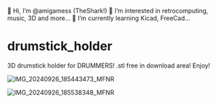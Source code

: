 👋 Hi, I’m @amigamess (TheShark!)
👀 I’m interested in retrocomputing, music, 3D and more...
🌱 I’m currently learning Kicad, FreeCad...

# drumstick_holder
3D drumstick holder for DRUMMERS!
.stl free in download area!
Enjoy!


![IMG_20240926_185443473_MFNR](https://github.com/user-attachments/assets/78459126-a971-4794-b0b6-f35853ec9e9d)





![IMG_20240926_185538348_MFNR](https://github.com/user-attachments/assets/c50a0260-2f38-4589-950d-ee3566d007d0)



